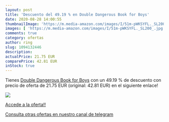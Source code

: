 ```yaml
---
layout: post
title: 'Descuento del 49.19 % en Double Dangerous Book for Boys'
date: 2020-08-28 14:00:55
thumbnailImage: 'https://m.media-amazon.com/images/I/51m-pWKSYFL._SL200_.jpg'
images: [ 'https://m.media-amazon.com/images/I/51m-pWKSYFL._SL200_.jpg' ]
comments: true
category: ofertas
author: ring
slug: 1094132446
description:
actualPrice: 21.75 EUR
comparePrice: 42.81 EUR
inStock: true
---
```


Tienes [Double Dangerous Book for Boys](https://www.amazon.com/dp/1094132446/?tag=redken08-20) con un 49.19 % de descuento con precio de oferta de 21.75 EUR (original: 42.81 EUR) en el siguiente enlace!

[![](https://m.media-amazon.com/images/I/51m-pWKSYFL._SL200_.jpg)](https://www.amazon.com/dp/1094132446/?tag=redken08-20)

[Accede a la oferta!!](https://www.amazon.com/dp/1094132446/?tag=redken08-20)

[Consulta otras ofertas en nuestro canal de telegram](https://t.me/s/ofertas25)
